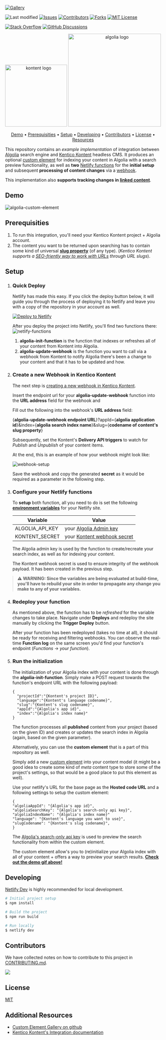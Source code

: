 [![Gallery][gallery-shield]](https://kentico.github.io/kontent-custom-element-samples/gallery/)

![Last modified][last-commit]
[![Issues][issues-shield]][issues-url]
[![Contributors][contributors-shield]][contributors-url]
[![Forks][forks-shield]][forks-url]
[![MIT License][license-shield]][license-url]

[![Stack Overflow][stack-shield]](https://stackoverflow.com/tags/kentico-kontent)
[![GitHub Discussions][discussion-shield]](https://github.com/Kentico/Home/discussions)

<p align="center">
<image src="docs/01-kk-logo-main.svg" alt="kontent logo" width="200" />
<image src="docs/algolia-logo.png" alt="algolia logo" width="300">
</p>

<p align="center">
  <a href="#demo">Demo</a> •
  <a href="#prerequisities">Prerequisities</a> •
  <a href="#setup">Setup</a> •
  <a href="#developing">Developing</a> •
  <a href="#contributors">Contributors</a> •
  <a href="#license">License</a> •
  <a href="#additional-resources">Resources</a>
</p>

This repository contains an _example implementation_ of integration between [Algolia](https://www.algolia.com/) search engine and [Kentico Kontent](https://kontent.ai/)  headless CMS. It produces an optional [custom element](https://docs.kontent.ai/tutorials/develop-apps/integrate/content-editing-extensions) for indexing your content in Algolia with a search preview functionality, as well as **two** [Netlify functions](https://docs.netlify.com/functions/overview/) for the **initial setup** and subsequent **processing of content changes** via a [webhook](https://docs.kontent.ai/tutorials/develop-apps/integrate/webhooks).

This implementation also **supports tracking changes in [linked content](https://docs.kontent.ai/tutorials/write-and-collaborate/structure-your-content/link-related-content-together)**. 

## Demo
![algolia-custom-element](docs/algolia-element.gif)

## Prerequisities
1. To run this integration, you'll need your Kentico Kontent project + Algolia account. 
2. The content you want to be returned upon searching has to contain some kind of universal **[slug property](https://itnext.io/whats-a-slug-f7e74b6c23e0)** (of any type). (_Kentico Kontent supports a [SEO-friently way to work with URLs](https://docs.kontent.ai/tutorials/develop-apps/optimize-your-app/seo-friendly-urls) through URL slugs_). 

## Setup

1. ### Quick Deploy
    Netlify has made this easy. If you click the deploy button below, it will guide you through the process of deploying it to Netlify and leave you with a copy of the repository in your account as well.

    [![Deploy to Netlify](https://www.netlify.com/img/deploy/button.svg)](https://app.netlify.com/start/deploy?repository=https://github.com/strizr/kontent-algolia-sync)

    After you deploy the project into Netlify, you'll find two functions there:
    ![netlify-functions](docs/netlify-functions.png)
    1. **algolia-init-function** is the function that indexes or refreshes all of your content from Kontent into Algolia. 
    2. **algolia-update-webhook** is the function you want to call via a webhook from Kontent to notify Algolia there's been a change to your content and that it has to be updated and how. 

2. ### Create a new Webhook in Kentico Kontent
    The next step is [creating a new webhook in Kentico Kontent](https://docs.kontent.ai/tutorials/develop-apps/integrate/webhooks#a-create-a-webhook). 

    Insert the endpoint url for your **algolia-update-webhook** function into the **URL address** field for the webhook and 
    
    Fill out the following into the webhook's **URL address** field:

    {**algolia-update-webhook endpoint URL**}?appId={**algolia application id**}&index={**algolia search index name**}&slug={**codename of content's slug property**}

    Subsequently, set the Kontent's **Delivery API triggers** to watch for _Publish_ and _Unpublish_ of your content items. 

    At the end, this is an example of how your webhook might look like:

    ![webhook-setup](docs/webhook.png)

    Save the webhook and copy the generated **secret** as it would be required as a parameter in the following step.

3. ### Configure your Netlify functions

    To **setup** both function, all you need to do is set the following **[environment variables](https://docs.netlify.com/configure-builds/environment-variables/)** for your Netlify site. 

    Variable | Value |
    --- | --- |
    ALGOLIA_API_KEY |  your [Algolia Admin key](https://www.algolia.com/doc/guides/security/api-keys/#admin-api-key) | 
    KONTENT_SECRET | your [Kontent webhook secret](https://docs.kontent.ai/tutorials/develop-apps/integrate/webhooks#a-validate-received-notifications)

    The Algolia admin key is used by the function to create/recreate your search index, as well as for indexing your content.

    The Kontent webhook secret is used to ensure integrity of the webhook payload. It has been created in the previous step.

  > **⚠ WARNING: Since the variables are being evaluated at build-time, you'll have to rebuild your site in order to propagate any change you make to any of your variables.**


4. ### Redeploy your function
    As mentioned above, the function has to be _refreshed_ for the variable changes to take place. Navigate under **Deploys** and redeploy the site manually by clicking the **Trigger Deploy** button. 

    After your function has been redeployed (takes no time at all), it should be ready for receiving and filtering webhooks. You can observe the real-time **Function log** on the same screen you'd find your function's endpoint (_Functions_ -> _your function_). 

5. ### Run the initialization 
    The initialization of your Algolia index with your content is done through the **algolia-init-function**. Simply make a POST request towards the function's endpoint URL with the following payload:

    ```
    {
      "projectId":"{Kontent's project ID}",
      "language":"{Kontent's language codename}",
      "slug":"{Kontent's slug codename}",
      "appId":"{Algolia's app id}",
      "index":"{Algolia's index name}"
    }
    ```
    The function processes all **published** content from your project (based on the given ID) and creates or updates the search index in Algolia (again, based on the given parameter). 
    
    Alternatively, you can use the **custom element** that is a part of this repository as well. 

    Simply add a new [custom element]((https://docs.kontent.ai/tutorials/develop-apps/integrate/content-editing-extensions)) into your content model (it might be a good idea to create some kind of _meta_ content type to store some of the project's settings, so that would be a good place to put this element as well). 

    Use your netlify's URL for the base page as the **Hosted code URL** and a following settings to setup the custom element:

    ```
    {
    "algoliaAppId": "{Algolia's app id}",
    "algoliaSearchKey": "{Algolia's search-only api key}",
    "algoliaIndexName": "{Algolia's index name}"
    "language": "{Kontent's language you want to use}",
    "slugCodename": "{Kontent's slug codename}",    
    }
    ```
    The [Algolia's search-only api key](https://www.algolia.com/doc/guides/security/api-keys/#search-only-api-key) is used to preview the search functionality from within the custom element.

    The custom element allow's you to (re)initialize your Algolia index with all of your content + offers a way to preview your search results. 
    <a href="#demo">**Check out the demo gif above!**</a>

## Developing
[Netlify Dev](https://www.netlify.com/products/dev/) is highly recommended for local development. 

```bash
# Initial project setup
$ npm install

# Build the project
$ npm run build

# Run locally
$ netlify dev
```

## Contributors
We have collected notes on how to contribute to this project in [CONTRIBUTING.md](CONTRIBUTING.md).

<a href="https://github.com/strizr/kontent-algolia-sync/graphs/contributors">
  <img src="https://contrib.rocks/image?repo=strizr/kontent-algolia-sync" />
</a>

## License

[MIT](https://tldrlegal.com/license/mit-license)

## Additional Resources

- [Custom Element Gallery on github](https://kentico.github.io/kontent-custom-element-samples/gallery/)
- [Kentico Kontent's Integration documentation](https://docs.kontent.ai/tutorials/develop-apps/integrate/integrations-overview)


[last-commit]: https://img.shields.io/github/last-commit/strizr/kontent-algolia-sync?style=for-the-badge
[contributors-shield]: https://img.shields.io/github/contributors/strizr/kontent-algolia-sync.svg?style=for-the-badge
[contributors-url]: https://github.com/strizr/kontent-algolia-sync/graphs/contributors
[forks-shield]: https://img.shields.io/github/forks/strizr/kontent-algolia-sync.svg?style=for-the-badge
[forks-url]: https://github.com/strizr/kontent-algolia-sync/network/members
[stars-shield]: https://img.shields.io/github/stars/strizr/kontent-algolia-sync.svg?style=for-the-badge
[stars-url]: https://github.com/strizr/kontent-algolia-sync/stargazers
[issues-shield]: https://img.shields.io/github/issues/strizr/kontent-algolia-sync.svg?style=for-the-badge
[issues-url]: https://github.com/strizr/kontent-algolia-sync/issues
[license-shield]: https://img.shields.io/github/license/strizr/kontent-algolia-sync.svg?style=for-the-badge
[license-url]: https://github.com/strizr/kontent-algolia-sync/blob/master/LICENSE
[core-shield]: https://img.shields.io/static/v1?label=&message=core%20integration&style=for-the-badge&color=FF5733
[gallery-shield]: https://img.shields.io/static/v1?label=&message=extension%20gallery&style=for-the-badge&color=51bce0
[stack-shield]: https://img.shields.io/badge/Stack%20Overflow-ASK%20NOW-FE7A16.svg?logo=stackoverflow&logoColor=white&style=for-the-badge
[discussion-shield]: https://img.shields.io/badge/GitHub-Discussions-FE7A16.svg?logo=github&style=for-the-badge
[product-demo]: docs/demo.gif?raw=true
